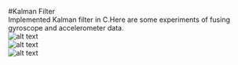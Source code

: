 #Kalman Filter  
Implemented Kalman filter in C.Here are some experiments of fusing gyroscope and accelerometer data.  
![alt text](../doc/1-s.png)  
![alt text](../doc/2-s.png)  
![alt text](../doc/3-s.png)  

